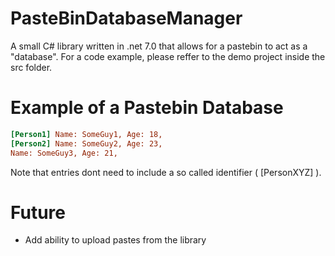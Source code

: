 # PasteBinDatabaseManager
A small C# library written in .net 7.0 that allows for a pastebin to act as a "database".
For a code example, please reffer to the demo project inside the src folder.

# Example of a Pastebin Database
```ini
[Person1] Name: SomeGuy1, Age: 18,
[Person2] Name: SomeGuy2, Age: 23,
Name: SomeGuy3, Age: 21,
```
Note that entries dont need to include a so called identifier ( [PersonXYZ] ).

# Future

- Add ability to upload pastes from the library
